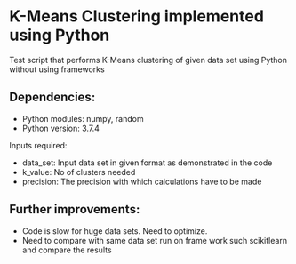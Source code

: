 # K-Means Clustering implemented using Python
Test script that performs K-Means clustering of given data set using Python without using frameworks

## Dependencies:
- Python modules: numpy, random
- Python version: 3.7.4

Inputs required:
- data_set: Input data set in given format as demonstrated in the code
- k_value: No of clusters needed
- precision: The precision with which calculations have to be made

## Further improvements:
- Code is slow for huge data sets. Need to optimize.
- Need to compare with same data set run on frame work such scikitlearn and compare the results
